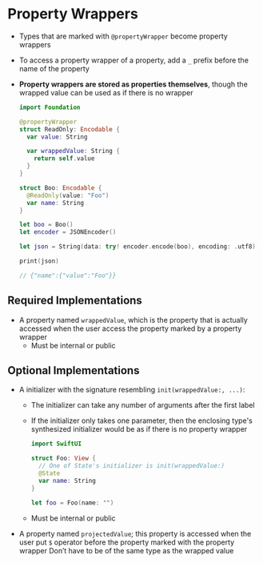 # Property Wrappers

- Types that are marked with `@propertyWrapper` become property wrappers
- To access a property wrapper of a property, add a `_` prefix before the name
  of the property
- **Property wrappers are stored as properties themselves**, though the wrapped
  value can be used as if there is no wrapper

  ```swift
  import Foundation

  @propertyWrapper
  struct ReadOnly: Encodable {
    var value: String

    var wrappedValue: String {
      return self.value
    }
  }

  struct Boo: Encodable {
    @ReadOnly(value: "Foo")
    var name: String
  }

  let boo = Boo()
  let encoder = JSONEncoder()

  let json = String(data: try! encoder.encode(boo), encoding: .utf8) ?? ""

  print(json)

  // {"name":{"value":"Foo"}}
  ```

## Required Implementations

- A property named `wrappedValue`, which is the property that is actually
  accessed when the user access the property marked by a property wrapper
  - Must be internal or public

## Optional Implementations

- A initializer with the signature resembling `init(wrappedValue:, ...)`:

  - The initializer can take any number of arguments after the first label
  - If the initializer only takes one parameter, then the enclosing type's
    synthesized initializer would be as if there is no property wrapper

    ```swift
    import SwiftUI

    struct Foo: View {
      // One of State's initializer is init(wrappedValue:)
      @State
      var name: String
    }

    let foo = Foo(name: "")
    ```

  - Must be internal or public

- A property named `projectedValue`; this property is accessed when the user put
  `$` operator before the property marked with the property wrapper Don’t have
  to be of the same type as the wrapped value
